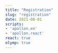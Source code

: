 ```yaml
---
title: "Registration"
slug: "registration"
date: 2021-08-01
scripts:
- 'apollon.en'
- 'apollon.react'
react: true
olymp: true
---
```


<div class="react c-apollon"></div>
